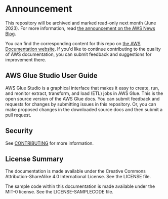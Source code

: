 # Announcement

This repository will be archived and marked read-only next month (June 2023). For more information, read [the announcement on the AWS News Blog](https://aws.amazon.com/blogs/aws/retiring-the-aws-documentation-on-github/).

You can find the corresponding content for this repo on [the AWS Documentation website](https://docs.aws.amazon.com/glue/latest/ug). If you'd like to continue contributing to the quality of AWS documentation, you can submit feedback and suggestions for improvement there.

## AWS Glue Studio User Guide

AWS Glue Studio is a graphical interface that makes it easy to create, run, and monitor extract, transform, and load (ETL) jobs in AWS Glue. This is the open source version of the AWS Glue docs. You can submit feedback and requests for changes by submitting issues in this repository. Or, you can make proposed changes in the downloaded source docs and then submit a pull request.


## Security

See [CONTRIBUTING](CONTRIBUTING.md#security-issue-notifications) for more information.

## License Summary

The documentation is made available under the Creative Commons Attribution-ShareAlike 4.0 International License. See the LICENSE file.

The sample code within this documentation is made available under the MIT-0 license. See the LICENSE-SAMPLECODE file.
